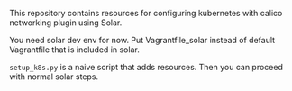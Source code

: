 This repository contains resources for configuring kubernetes with calico networking plugin using Solar.

You need solar dev env for now. Put Vagrantfile_solar instead of default Vagrantfile that is included in solar.

`setup_k8s.py` is a naive script that adds resources. Then you can proceed with normal solar steps.
